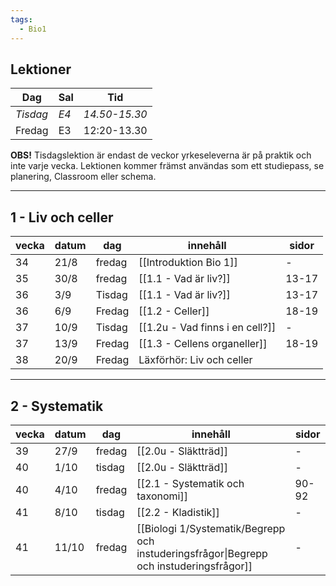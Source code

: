 ```yaml
---
tags:
  - Bio1
---
```



## Lektioner

| Dag      | Sal  | Tid           |
| -------- | ---- | ------------- |
| *Tisdag* | *E4* | *14.50-15.30* |
| Fredag   | E3   | 12:20-13.30   |

**OBS!** Tisdagslektion är endast de veckor yrkeseleverna är på praktik och inte varje vecka. Lektionen kommer främst användas som ett studiepass, se planering, Classroom eller schema.

---

## 1 - Liv och celler

| vecka | datum | dag    | innehåll                        | sidor |
| ----- | ----- | ------ | ------------------------------- | ----- |
| 34    | 21/8  | fredag | [[Introduktion Bio 1]]          | -     |
| 35    | 30/8  | fredag | [[1.1 - Vad är liv?]]           | 13-17 |
| 36    | 3/9   | Tisdag | [[1.1 - Vad är liv?]]           | 13-17 |
| 36    | 6/9   | Fredag | [[1.2 - Celler]]                | 18-19 |
| 37    | 10/9  | Tisdag | [[1.2u - Vad finns i en cell?]] | -     |
| 37    | 13/9  | Fredag | [[1.3 - Cellens organeller]]    | 18-19 |
| 38    | 20/9  | Fredag | Läxförhör: Liv och celler       |       |

---

## 2 - Systematik

| vecka | datum | dag    | innehåll                                                                                | sidor |
| ----- | ----- | ------ | --------------------------------------------------------------------------------------- | ----- |
| 39    | 27/9  | fredag | [[2.0u - Släktträd]]                                                                    | -     |
| 40    | 1/10  | tisdag | [[2.0u - Släktträd]]                                                                    | -     |
| 40    | 4/10  | fredag | [[2.1 - Systematik och taxonomi]]                                                       | 90-92 |
| 41    | 8/10  | tisdag | [[2.2 - Kladistik]]                                                                     | -     |
| 41    | 11/10 | fredag | [[Biologi 1/Systematik/Begrepp och instuderingsfrågor\|Begrepp och instuderingsfrågor]] | -     |
